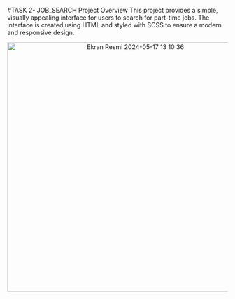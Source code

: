 #TASK 2- JOB_SEARCH
Project Overview
This project provides a simple, visually appealing interface for users to search for part-time jobs. The interface is created using HTML and styled with SCSS to ensure a modern and responsive design.
<center>
<img width="570" alt="Ekran Resmi 2024-05-17 13 10 36" src="https://github.com/aysunurterzi/Mobven_Aysu_Projects/assets/80470813/979f100e-f8ec-41fb-9ae6-f672cf713610">
</center>
